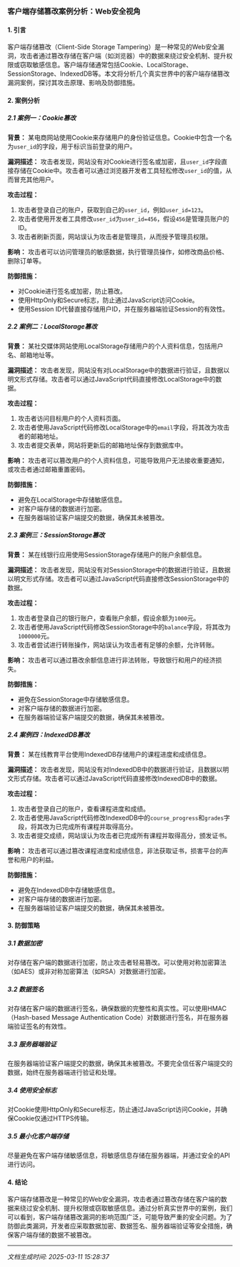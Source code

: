 ### 客户端存储篡改案例分析：Web安全视角

#### 1. 引言

客户端存储篡改（Client-Side Storage Tampering）是一种常见的Web安全漏洞，攻击者通过篡改存储在客户端（如浏览器）中的数据来绕过安全机制、提升权限或窃取敏感信息。客户端存储通常包括Cookie、LocalStorage、SessionStorage、IndexedDB等。本文将分析几个真实世界中的客户端存储篡改漏洞案例，探讨其攻击原理、影响及防御措施。

#### 2. 案例分析

##### 2.1 案例一：Cookie篡改

**背景：**
某电商网站使用Cookie来存储用户的身份验证信息。Cookie中包含一个名为`user_id`的字段，用于标识当前登录的用户。

**漏洞描述：**
攻击者发现，网站没有对Cookie进行签名或加密，且`user_id`字段直接存储在Cookie中。攻击者可以通过浏览器开发者工具轻松修改`user_id`的值，从而冒充其他用户。

**攻击过程：**
1. 攻击者登录自己的账户，获取到自己的`user_id`，例如`user_id=123`。
2. 攻击者使用开发者工具修改`user_id`为`user_id=456`，假设`456`是管理员账户的ID。
3. 攻击者刷新页面，网站误认为攻击者是管理员，从而授予管理员权限。

**影响：**
攻击者可以访问管理员的敏感数据，执行管理员操作，如修改商品价格、删除订单等。

**防御措施：**
- 对Cookie进行签名或加密，防止篡改。
- 使用HttpOnly和Secure标志，防止通过JavaScript访问Cookie。
- 使用Session ID代替直接存储用户ID，并在服务器端验证Session的有效性。

##### 2.2 案例二：LocalStorage篡改

**背景：**
某社交媒体网站使用LocalStorage存储用户的个人资料信息，包括用户名、邮箱地址等。

**漏洞描述：**
攻击者发现，网站没有对LocalStorage中的数据进行验证，且数据以明文形式存储。攻击者可以通过JavaScript代码直接修改LocalStorage中的数据。

**攻击过程：**
1. 攻击者访问目标用户的个人资料页面。
2. 攻击者使用JavaScript代码修改LocalStorage中的`email`字段，将其改为攻击者的邮箱地址。
3. 攻击者提交表单，网站将更新后的邮箱地址保存到数据库中。

**影响：**
攻击者可以篡改用户的个人资料信息，可能导致用户无法接收重要通知，或攻击者通过邮箱重置密码。

**防御措施：**
- 避免在LocalStorage中存储敏感信息。
- 对客户端存储的数据进行加密。
- 在服务器端验证客户端提交的数据，确保其未被篡改。

##### 2.3 案例三：SessionStorage篡改

**背景：**
某在线银行应用使用SessionStorage存储用户的账户余额信息。

**漏洞描述：**
攻击者发现，网站没有对SessionStorage中的数据进行验证，且数据以明文形式存储。攻击者可以通过JavaScript代码直接修改SessionStorage中的数据。

**攻击过程：**
1. 攻击者登录自己的银行账户，查看账户余额，假设余额为`1000`元。
2. 攻击者使用JavaScript代码修改SessionStorage中的`balance`字段，将其改为`1000000`元。
3. 攻击者尝试进行转账操作，网站误认为攻击者有足够的余额，允许转账。

**影响：**
攻击者可以通过篡改余额信息进行非法转账，导致银行和用户的经济损失。

**防御措施：**
- 避免在SessionStorage中存储敏感信息。
- 对客户端存储的数据进行加密。
- 在服务器端验证客户端提交的数据，确保其未被篡改。

##### 2.4 案例四：IndexedDB篡改

**背景：**
某在线教育平台使用IndexedDB存储用户的课程进度和成绩信息。

**漏洞描述：**
攻击者发现，网站没有对IndexedDB中的数据进行验证，且数据以明文形式存储。攻击者可以通过JavaScript代码直接修改IndexedDB中的数据。

**攻击过程：**
1. 攻击者登录自己的账户，查看课程进度和成绩。
2. 攻击者使用JavaScript代码修改IndexedDB中的`course_progress`和`grades`字段，将其改为已完成所有课程并取得高分。
3. 攻击者提交成绩，网站误认为攻击者已完成所有课程并取得高分，颁发证书。

**影响：**
攻击者可以通过篡改课程进度和成绩信息，非法获取证书，损害平台的声誉和用户的利益。

**防御措施：**
- 避免在IndexedDB中存储敏感信息。
- 对客户端存储的数据进行加密。
- 在服务器端验证客户端提交的数据，确保其未被篡改。

#### 3. 防御策略

##### 3.1 数据加密
对存储在客户端的数据进行加密，防止攻击者轻易篡改。可以使用对称加密算法（如AES）或非对称加密算法（如RSA）对数据进行加密。

##### 3.2 数据签名
对存储在客户端的数据进行签名，确保数据的完整性和真实性。可以使用HMAC（Hash-based Message Authentication Code）对数据进行签名，并在服务器端验证签名的有效性。

##### 3.3 服务器端验证
在服务器端验证客户端提交的数据，确保其未被篡改。不要完全信任客户端提交的数据，始终在服务器端进行验证和处理。

##### 3.4 使用安全标志
对Cookie使用HttpOnly和Secure标志，防止通过JavaScript访问Cookie，并确保Cookie仅通过HTTPS传输。

##### 3.5 最小化客户端存储
尽量避免在客户端存储敏感信息，将敏感信息存储在服务器端，并通过安全的API进行访问。

#### 4. 结论

客户端存储篡改是一种常见的Web安全漏洞，攻击者通过篡改存储在客户端的数据来绕过安全机制、提升权限或窃取敏感信息。通过分析真实世界中的案例，我们可以看到，客户端存储篡改漏洞的影响范围广泛，可能导致严重的安全问题。为了防御此类漏洞，开发者应采取数据加密、数据签名、服务器端验证等安全措施，确保客户端存储的数据不被篡改。

---

*文档生成时间: 2025-03-11 15:28:37*






















